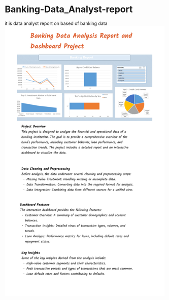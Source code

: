 # Banking-Data_Analyst-report
it is data analyst report on based of banking data
![Alt text]( https://github.com/sachin0880/Banking-Data_Analyst-report/blob/main/Banking%20Report.jpg )
